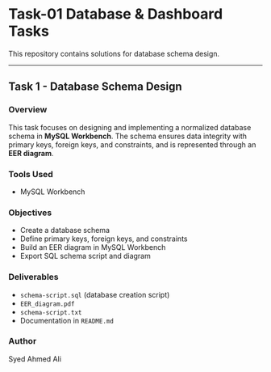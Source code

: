 # Task-01 Database & Dashboard Tasks

This repository contains solutions for database schema design.  

---

## Task 1 - Database Schema Design

### Overview
This task focuses on designing and implementing a normalized database schema in **MySQL Workbench**. The schema ensures data integrity with primary keys, foreign keys, and constraints, and is represented through an **EER diagram**.

### Tools Used
- MySQL Workbench

### Objectives
- Create a database schema
- Define primary keys, foreign keys, and constraints
- Build an EER diagram in MySQL Workbench
- Export SQL schema script and diagram

### Deliverables
- `schema-script.sql` (database creation script)  
- `EER_diagram.pdf`
- `schema-script.txt`
- Documentation in `README.md`  

### Author
Syed Ahmed Ali
